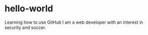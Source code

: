 # hello-world
Learning how to use GitHub
I am a web developer with an interest in security and soccer. 
